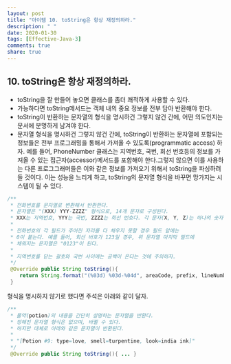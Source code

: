 ```yaml
---
layout: post
title: "아이템 10. toString은 항상 재정의하라."
description: " "
date: 2020-01-30
tags: [Effective-Java-3]
comments: true
share: true
---
```


## 10. toString은 항상 재정의하라.
* toString을 잘 만들어 놓으면 클래스를 좀더 쾌적하게 사용할 수 있다.
* 가능하다면 toString메서드는 객체 내의 중요 정보를 전부 담아 반환해야 한다.
* toString이 반환하는 문자열의 형식을 명시하건 그렇지 않건 간에, 어떤 의도인지는 문서에 분명하게 남겨야 한다.
* 문자열 형식을 명시하건 그렇지 않건 간에, toString이 반환하는 문자열에 포함되는 정보들은 전부 프로그래밍을 통해서 가져올 수 있도록(programmatic access) 하자.
  예를 들어, PhoneNumber 클래스는 지역번호, 국번, 회선 번호등의 정보를 가져올 수 있는 접근자(accessor)메서드를 포함해야 한다.그렇지 않으면 이를 사용하는 다른 프로그그래머들은
  이와 같은 정보를 가져오기 위해서 toString을 파싱하려 들 것이다. 이는 성능을 느리게 하고, toString의 문자열 형식을 바꾸면
  망가지는 시스템이 될 수 있다.
```java
/**
 * 전화번호를 문자열로 변환해서 반환한다.
 * 문자열은 "(XXX) YYY-ZZZZ" 형식으로, 14개 문자로 구성된다.
 * XXX는 지역번호, YYY는 국번, ZZZZ는 회선 번호다. 각 문자(X, Y, Z)는 하나의 숫자다.
 *
 * 전화번호의 각 필드가 주어진 자리를 다 채우지 못할 경우 필드 앞에는
 * 0이 붙는다. 예를 들어, 회선 버호가 123일 경우, 위 문자열 마지막 필드에 
 * 채워지는 문자열은 "0123"이 된다.
 *
 * 지역번호를 닫는 괄호와 국번 사이에는 공백이 온다는 것에 주의하자.
 */
 @Override public String toString(){
 	return String.format("(%03d) %03d-%04d", areaCode, prefix, lineNumber);
 }
```

형식을 명시하지 않기로 했다면 주석은 아래와 같이 달자.

```java
/**
 * 물약(potion)의 내용을 간단히 설명하는 문자열을 반환다.
 * 정해진 문자열 형식은 없으며, 바뀔 수 있다.
 * 하지만 대체로 아래와 같은 문자열이 반환된다.
 *
 * "[Potion #9: type=love, smell=turpentine, look=india ink]"
 */
 @Override public String toString(){ ... }
```


